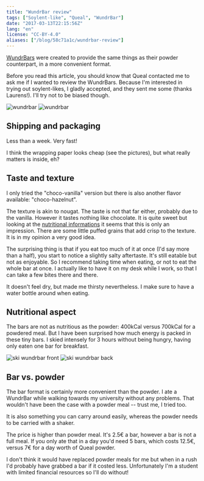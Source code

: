 ```yaml
---
title: "WundrBar review"
tags: ["Soylent-like", "Queal", "WundrBar"]
date: "2017-03-13T22:15:56Z"
lang: "en"
license: "CC-BY-4.0"
aliases: ["/blog/58c71a1c/wundrbar-review"]
---
```


[WundrBars](https://order.queal.com/bar/) were created to provide the same things as their powder counterpart, in a more convenient format.

Before you read this article, you should know that Queal contacted me to ask me if I wanted to review the WundrBars. Because I'm interested in trying out soylent-likes, I gladly accepted, and they sent me some (thanks Laurens!). I'll try not to be biased though.

![wundrbar](bar.jpg)
![wundrbar](bar2.jpg)

## Shipping and packaging

Less than a week. Very fast!

I think the wrapping paper looks cheap (see the pictures), but what really matters is inside, eh?


## Taste and texture

I only tried the "choco-vanilla" version but there is also another flavor available: "choco-hazelnut".

The texture is akin to nougat. The taste is not that far either, probably due to the vanilla. However it tastes nothing like chocolate.
It is quite sweet but looking at the [nutritional informations](https://order.queal.com/bar/) it seems that this is only an impression.
There are some little puffed grains that add crisp to the texture. It is in my opinion a very good idea.

The surprising thing is that if you eat too much of it at once (I'd say more than a half), you start to notice a slightly salty aftertaste. It's still eatable but not as enjoyable. So I recommend taking time when eating, or not to eat the whole bar at once. I actually like to have it on my desk while I work, so that I can take a few bites there and there.

It doesn't feel dry, but made me thirsty nevertheless. I make sure to have a water bottle around when eating.

## Nutritional aspect

The bars are not as nutritious as the powder: 400kCal versus 700kCal for a powdered meal. But I have been surprised how much energy is packed in these tiny bars. I skied intensely for 3 hours without being hungry, having only eaten one bar for breakfast.

![ski wundrbar front](front.jpg)
![ski wundrbar back](back.jpg)

## Bar vs. powder

The bar format is certainly more convenient than the powder. I ate a WundrBar while walking towards my university without any problems. That wouldn't have been the case with a powder meal -- trust me, I tried too.

It is also something you can carry around easily, whereas the powder needs to be carried with a shaker.

The price is higher than powder meal. It's 2.5€ a bar, however a bar is not a full meal.
If you only ate that in a day you'd need 5 bars, which costs 12.5€, versus 7€ for a day worth of Queal powder.

I don't think it would have replaced powder meals for me but when in a rush I'd probably have grabbed a bar if it costed less. Unfortunately I'm a student with limited financial resources so I'll do without!
